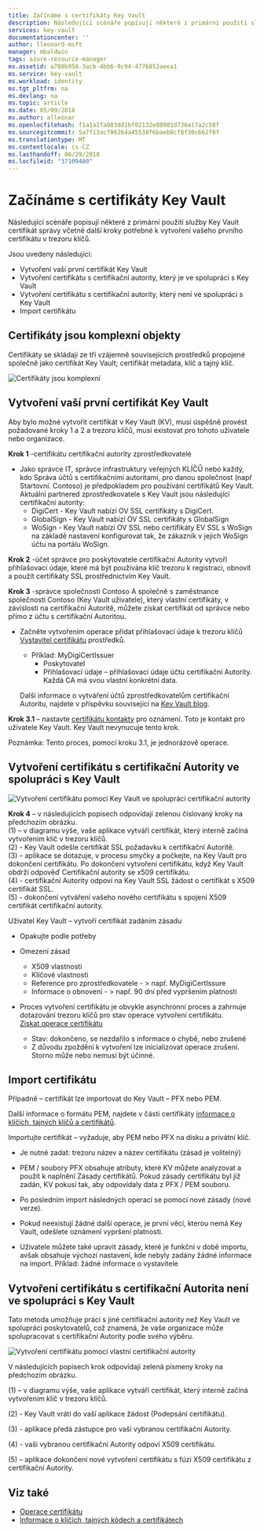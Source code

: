 ```yaml
---
title: Začínáme s certifikáty Key Vault
description: Následující scénáře popisují některé z primární použití služby Key Vault certifikát správy včetně další kroky potřebné k vytvoření vašeho prvního certifikátu v trezoru klíčů.
services: key-vault
documentationcenter: ''
author: lleonard-msft
manager: mbaldwin
tags: azure-resource-manager
ms.assetid: a788b958-3acb-4bb6-9c94-4776852aeea1
ms.service: key-vault
ms.workload: identity
ms.tgt_pltfrm: na
ms.devlang: na
ms.topic: article
ms.date: 05/09/2018
ms.author: alleonar
ms.openlocfilehash: f1a1a2fa083dd1bf02132e08981d736a17a2c58f
ms.sourcegitcommit: 5a7f13ac706264a45538f6baeb8cf8f30c662f8f
ms.translationtype: MT
ms.contentlocale: cs-CZ
ms.lasthandoff: 06/29/2018
ms.locfileid: "37109480"
---
```

# <a name="get-started-with-key-vault-certificates"></a>Začínáme s certifikáty Key Vault
Následující scénáře popisují některé z primární použití služby Key Vault certifikát správy včetně další kroky potřebné k vytvoření vašeho prvního certifikátu v trezoru klíčů.

Jsou uvedeny následující:
- Vytvoření vaší první certifikát Key Vault
- Vytvoření certifikátu s certifikační autority, který je ve spolupráci s Key Vault
- Vytvoření certifikátu s certifikační autority, který není ve spolupráci s Key Vault
- Import certifikátu

## <a name="certificates-are-complex-objects"></a>Certifikáty jsou komplexní objekty
Certifikáty se skládají ze tří vzájemně souvisejících prostředků propojené společně jako certifikát Key Vault; certifikát metadata, klíč a tajný klíč.


![Certifikáty jsou komplexní](media/azure-key-vault.png)


## <a name="creating-your-first-key-vault-certificate"></a>Vytvoření vaší první certifikát Key Vault  
 Aby bylo možné vytvořit certifikát v Key Vault (KV), musí úspěšně provést požadované kroky 1 a 2 a trezoru klíčů, musí existovat pro tohoto uživatele nebo organizace.  

**Krok 1** -certifikátu certifikační autority zprostředkovatelé  
-   Jako správce IT, správce infrastruktury veřejných KLÍČŮ nebo každý, kdo Správa účtů s certifikačními autoritami, pro danou společnost (např Startovní. Contoso) je předpokladem pro používání certifikátů Key Vault.  
    Aktuální partnered zprostředkovatele s Key Vault jsou následující certifikační autority:  
    -   DigiCert - Key Vault nabízí OV SSL certifikáty s DigiCert.  
    -   GlobalSign - Key Vault nabízí OV SSL certifikáty s GlobalSign  
    -   WoSign - Key Vault nabízí OV SSL nebo certifikáty EV SSL s WoSign na základě nastavení konfigurovat tak, že zákazník v jejich WoSign účtu na portálu WoSign.  

**Krok 2** -účet správce pro poskytovatele certifikační Autority vytvoří přihlašovací údaje, které má být používána klíč trezoru k registraci, obnovit a použít certifikáty SSL prostřednictvím Key Vault.

**Krok 3** -správce společnosti Contoso A společně s zaměstnance společnosti Contoso (Key Vault uživatele), který vlastní certifikáty, v závislosti na certifikační Autoritě, můžete získat certifikát od správce nebo přímo z účtu s certifikační Autoritou.  

-   Začněte vytvořením operace přidat přihlašovací údaje k trezoru klíčů [Vystavitel certifikátu](https://docs.microsoft.com/rest/api/keyvault/certificate-issuers) prostředků. 
    -   Příklad: MyDigiCertIssuer  
        -   Poskytovatel  
        -   Přihlašovací údaje – přihlašovací údaje účtu certifikační Autority. Každá CA má svou vlastní konkrétní data.  

     Další informace o vytváření účtů zprostředkovatelům certifikační Autoritu, najdete v příspěvku související na [Key Vault blog](http://aka.ms/kvcertsblog).  

**Krok 3.1** – nastavte [certifikátu kontakty](https://docs.microsoft.com/rest/api/keyvault/certificate-contacts) pro oznámení. Toto je kontakt pro uživatele Key Vault. Key Vault nevynucuje tento krok.  

Poznámka: Tento proces, pomocí kroku 3.1, je jednorázově operace.  

## <a name="creating-a-certificate-with-a-ca-partnered-with-key-vault"></a>Vytvoření certifikátu s certifikační Autority ve spolupráci s Key Vault

![Vytvoření certifikátu pomocí Key Vault ve spolupráci certifikační autority](media/certificate-authority-2.png)

**Krok 4** – v následujících popisech odpovídají zelenou číslovaný kroky na předchozím obrázku.  
  (1) – v diagramu výše, vaše aplikace vytváří certifikát, který interně začíná vytvořením klíč v trezoru klíčů.  
  (2) - Key Vault odešle certifikát SSL požadavku k certifikační Autoritě.  
  (3) – aplikace se dotazuje, v procesu smyčky a počkejte, na Key Vault pro dokončení certifikátu. Po dokončení vytvoření certifikátu, když Key Vault obdrží odpověď Certifikační autority se x509 certifikátu.  
  (4) - certifikační Autority odpoví na Key Vault SSL žádost o certifikát s X509 certifikát SSL.  
  (5) - dokončení vytváření vašeho nového certifikátu s spojení X509 certifikát certifikační autority.  

  Uživatel Key Vault – vytvoří certifikát zadáním zásadu

  -   Opakujte podle potřeby  
  -   Omezení zásad  
      -   X509 vlastnosti  
      -   Klíčové vlastnosti  
      -   Reference pro zprostředkovatele - > např. MyDigiCertIssure  
      -   Informace o obnovení - > např. 90 dní před vypršením platnosti  

  - Proces vytvoření certifikátu je obvykle asynchronní proces a zahrnuje dotazování trezoru klíčů pro stav operace vytvoření certifikátu.  
[Získat operace certifikátu](https://docs.microsoft.com/en-us/rest/api/keyvault/getcertificateoperation)  
      -   Stav: dokončeno, se nezdařilo s informace o chybě, nebo zrušené  
      -   Z důvodu zpoždění k vytvoření lze inicializovat operace zrušení. Storno může nebo nemusí být účinné.  

## <a name="import-a-certificate"></a>Import certifikátu  
 Případně – certifikát lze importovat do Key Vault – PFX nebo PEM.  

 Další informace o formátu PEM, najdete v části certifikáty [informace o klíčích, tajných klíčů a certifikátů](about-keys-secrets-and-certificates.md).  

 Importujte certifikát – vyžaduje, aby PEM nebo PFX na disku a privátní klíč. 
-   Je nutné zadat: trezoru název a název certifikátu (zásad je volitelný)

-   PEM / soubory PFX obsahuje atributy, které KV můžete analyzovat a použít k naplnění Zásady certifikátů. Pokud zásady certifikátu byl již zadán, KV pokusí tak, aby odpovídaly data z PFX / PEM souboru.  

-   Po posledním import následných operací se pomocí nové zásady (nové verze).  

-   Pokud neexistují žádné další operace, je první věcí, kterou nemá Key Vault, odešlete oznámení vypršení platnosti. 

-   Uživatele můžete také upravit zásady, které je funkční v době importu, avšak obsahuje výchozí nastavení, kde nebyly zadány žádné informace na import. Příklad: žádné informace o vystavitele  

## <a name="creating-a-certificate-with-a-ca-not-partnered-with-key-vault"></a>Vytvoření certifikátu s certifikační Autorita není ve spolupráci s Key Vault  
 Tato metoda umožňuje práci s jiné certifikační autority než Key Vault ve spolupráci poskytovatelů, což znamená, že vaše organizace může spolupracovat s certifikační Autority podle svého výběru.  

![Vytvoření certifikátu pomocí vlastní certifikační autority](media/certificate-authority-1.png)  

 V následujících popisech krok odpovídají zelená písmeny kroky na předchozím obrázku.  

  (1) – v diagramu výše, vaše aplikace vytváří certifikát, který interně začíná vytvořením klíč v trezoru klíčů.  

  (2) - Key Vault vrátí do vaší aplikace žádost (Podepsání certifikátu).  

  (3) - aplikace předá zástupce pro vaši vybranou certifikační Autority.  

  (4) - vaši vybranou certifikační Autority odpoví X509 certifikátu.  

  (5) – aplikace dokončení nové vytvoření certifikátu s fúzi X509 certifikátu z certifikační Autority.

## <a name="see-also"></a>Viz také
- [Operace certifikátu](/rest/api/keyvault/certificate-operations)
- [Informace o klíčích, tajných kódech a certifikátech](about-keys-secrets-and-certificates.md)
